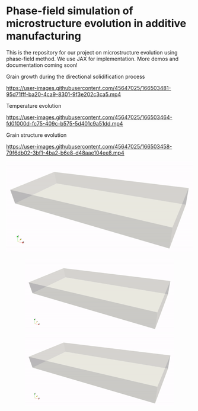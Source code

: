 # Phase-field simulation of microstructure evolution in additive manufacturing

This is the repository for our project on microstructure evolution using phase-field method. We use JAX for implementation.
More demos and documentation coming soon!



Grain growth during the directional solidification process

https://user-images.githubusercontent.com/45647025/166503481-95d71fff-ba20-4ca9-8301-9f3e202c3ca5.mp4

Temperature evolution

https://user-images.githubusercontent.com/45647025/166503464-fd01000d-fc75-409c-b575-5d401c9a51dd.mp4


Grain structure evolution

https://user-images.githubusercontent.com/45647025/166503458-79f6db02-3bf1-4ba2-b6e8-d48aae104ee8.mp4



![sample](materials/sample.gif)

<p align="middle">
  <img src="materials/sample.gif" width="400" />
  <img src="materials/sample.gif" width="400" /> 
</p>